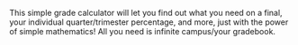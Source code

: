 This simple grade calculator will let you find out what you need on a final, your individual quarter/trimester percentage, and more, just with the power of simple mathematics! 
All you need is infinite campus/your gradebook.